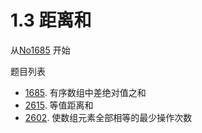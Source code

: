# 1.3 距离和

从[No1685](https://leetcode.cn/problems/sum-of-absolute-differences-in-a-sorted-array/)
开始

题目列表

- [1685](https://leetcode.cn/problems/sum-of-absolute-differences-in-a-sorted-array/). 有序数组中差绝对值之和
- [2615](https://leetcode.cn/problems/sum-of-distances/description/). 等值距离和
- [2602](https://leetcode.cn/problems/minimum-operations-to-make-all-array-elements-equal/description/). 使数组元素全部相等的最少操作次数
